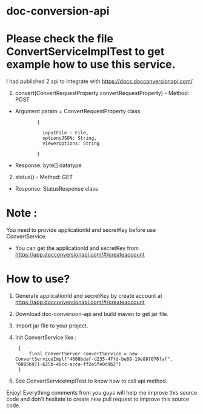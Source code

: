 # doc-conversion-api

# Please check the file ConvertServiceImplTest to get example how to use this service.

I had published 2 api to integrate with https://docs.docconversionapi.com/
1. convert(ConvertRequestProperty convertRequestProperty) - Method: POST

  - Argument param = ConvertRequestProperty class 

                {
                
                  inputFile : File,
                  optionsJSON: String,
                  viewerOptions: String
               
                }
                
  - Response: byte[] datatype

2.  status() - Method: GET
  - Response: StatusResponse class

# Note : 
You need to provide applicationId and secretKey before use ConvertService.

  - You can get the applicationId and secretKey from https://app.docconversionapi.com/#/createaccount

# How to use?

1. Generate applicationId and secretKey by create account at https://app.docconversionapi.com/#/createaccount

2. Download doc-conversion-api and build maven to get jar file.

3. Import jar file to your project.

4. Init ConvertService like :

        {
            final ConvertServer convertService = new ConvertServiceImpl("4608bdaf-d235-47fd-be88-19e887076faf", "6085b971-625b-48cc-acca-ff2e5fe0d9b2")
        }



5. See ConvertServiceImplTest to know how to call api method.

Enjoy! Everything comments from you guys will help me improve this source code and don't hesitate to create new pull request to improve this source code.

